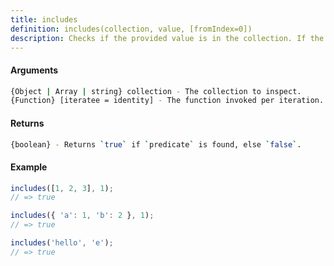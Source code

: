 ```yaml
---
title: includes
definition: includes(collection, value, [fromIndex=0])
description: Checks if the provided value is in the collection. If the collection is an object, the values of the object will be searched.
---
```



#### Arguments


```bash
{Object | Array | string} collection - The collection to inspect.
{Function} [iteratee = identity] - The function invoked per iteration.
```


#### Returns


```bash
{boolean} - Returns `true` if `predicate` is found, else `false`.
```


#### Example


```ts
includes([1, 2, 3], 1);
// => true

includes({ 'a': 1, 'b': 2 }, 1);
// => true

includes('hello', 'e');
// => true
```